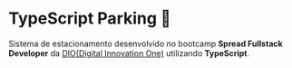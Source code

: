 #  TypeScript Parking 🚗

Sistema de estacionamento desenvolvido no bootcamp **Spread Fullstack Developer** 
da [DIO(Digital Innovation One)](web.dio.me) utilizando **TypeScript**.
